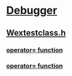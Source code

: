 # [Debugger](../_debugger/index.md)
## [Wextestclass.h](index.md)
### [operator= function](../wextestclass/nf-wextestclass-fixtureinvokefunctor-operator=.md)
### [operator= function](../wextestclass/nf-wextestclass-testinvokefunctor-operator=.md)
